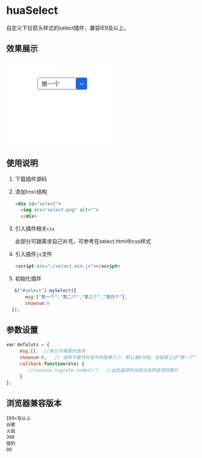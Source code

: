 # huaSelect

自定义下拉箭头样式的select插件，兼容IE9及以上。


## 效果展示
![效果](https://github.com/taohuaer/PlugIn-Select/blob/master/select.gif)
## 使用说明

1. 下载插件源码
2. 添加`html`结构
    
    ```html
    <div id="select">
      <img src="select.png" alt="">
      </div>
    ```

3. 引入插件相关`css`
    
    此部分可跟需求自己补充，可参考在select.html中css样式


4. 引入插件`js`文件

    ```html
    <script src="~/select.min.js"></script>
    ```

5. 初始化插件
  
```js    
   $("#select").mySelect({
       msg:["第一个","第二个","第三个","第四个"],
       shownum:0   
  });

```


## 参数设置

```js
var defaluts = {
     msg:[],  //默认你需要的选项
     shownum:0,   // 选择不展开时选中的是第几个，默认是0开始，也就是上述“第一个”
     callback:function(ele) {
        //console.log(ele.index());  //此处返回你当前点击的选项的索引
     }  
};
```

## 浏览器兼容版本
    IE9+及以上
    谷歌
    火狐
    360
    猎豹
    QQ

